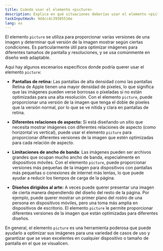 ```yaml
---
title: Cuándo usar el elemento <picture>
description: Explica en qué situaciones deberías usar el elemento <picture>
taskInputHash: 9d4cc4c39305516e
lang: es
---
```

El elemento `picture` se utiliza para proporcionar varias versiones de una imagen y determinar qué versión de la imagen mostrar según ciertas condiciones. Es particularmente útil para optimizar imágenes para diferentes tamaños de pantalla y resoluciones, y se usa comúnmente en diseño web adaptable.

Aquí hay algunos escenarios específicos donde podría querer usar el elemento `picture`:

* **Pantallas de retina:** Las pantallas de alta densidad como las pantallas Retina de Apple tienen una mayor densidad de píxeles, lo que significa que las imágenes pueden verse borrosas o pixeladas si no están optimizadas para una alta resolución. Con el elemento `picture`, puede proporcionar una versión de la imagen que tenga el doble de píxeles que la versión normal, por lo que se ve nítida y clara en pantallas de retina.

* **Diferentes relaciones de aspecto:** Si está diseñando un sitio que necesita mostrar imágenes con diferentes relaciones de aspecto (como horizontal vs vertical), puede usar el elemento `picture` para proporcionar diferentes versiones de la imagen que estén optimizadas para cada relación de aspecto.

* **Limitaciones de ancho de banda**: Las imágenes pueden ser archivos grandes que ocupan mucho ancho de banda, especialmente en dispositivos móviles. Con el elemento `picture`, puede proporcionar versiones más pequeñas de la imagen para dispositivos con pantallas más pequeñas o conexiones de internet más lentas, lo que puede ayudar a reducir los tiempos de carga de la página.

* **Diseños dirigidos al arte:** A veces puede querer presentar una imagen de cierta manera dependiendo del diseño del resto de la página. Por ejemplo, puede querer mostrar un primer plano del rostro de una persona en dispositivos móviles, pero una toma más amplia en dispositivos de escritorio. El elemento `picture` le permite proporcionar diferentes versiones de la imagen que están optimizadas para diferentes diseños.

En general, el elemento `picture` es una herramienta poderosa que puede ayudarlo a optimizar sus imágenes para una variedad de casos de uso y garantizar que se vean excelentes en cualquier dispositivo o tamaño de pantalla en el que se visualicen.
